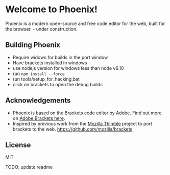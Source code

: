 # Welcome to Phoenix!

Phoenix is a modern open-source and free code editor for the web, built for the browser. - under construction.

## Building Phoenix
* Require widows for builds in the port window
* Have brackets installed in windows
* use nodejs version for windows less than node v6.10
* run `npm install --force`
* run tools/setup_for_hacking.bat
* click on brackets to open the debug builds

## Acknowledgements
* Phoenix is based on the Brackets code editor by Adobe. Find out more on [Adobe Brackets here](https://github.com/adobe/brackets/).
* Inspired by previous work from the [Mozilla Thimble](https://github.com/mozilla/thimble.mozilla.org) project to port brackets to the web. https://github.com/mozilla/brackets


## License
MIT 

TODO: update readme
